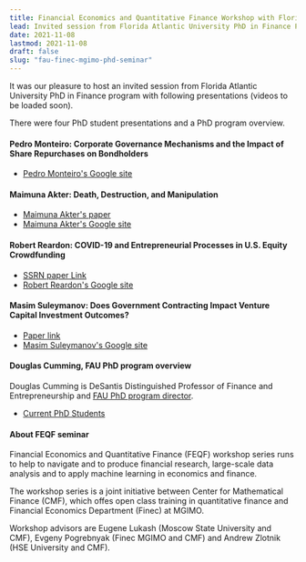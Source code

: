 ```yaml
---
title: Financial Economics and Quantitative Finance Workshop with Florida Atlantic University
lead: Invited session from Florida Atlantic University PhD in Finance Program
date: 2021-11-08
lastmod: 2021-11-08
draft: false
slug: "fau-finec-mgimo-phd-seminar"
---
```


It was our pleasure to host an invited session from Florida Atlantic University PhD in Finance program with following presentations (videos to be loaded soon).

There were four PhD student presentations and a PhD program overview.

#### Pedro Monteiro: Corporate Governance Mechanisms and the Impact of Share Repurchases on Bondholders
 
- [Pedro Monteiro's Google site](https://sites.google.com/view/pedromonteiro)

#### Maimuna Akter: Death, Destruction, and Manipulation

- [Maimuna Akter's paper](https://drive.google.com/file/d/1HVM8-0Ez_OPYpJU8uAj2NHfYE7i7mKx7/view?usp=sharing)
- [Maimuna Akter's Google site](https://sites.google.com/fau.edu/maimunaakter)

#### Robert Reardon: COVID-19 and Entrepreneurial Processes in U.S. Equity Crowdfunding

- [SSRN paper Link](https://papers.ssrn.com/sol3/papers.cfm?abstract_id=3934088)
- [Robert Reardon's Google site](https://sites.google.com/view/robertsreardon)

#### Masim Suleymanov: Does Government Contracting Impact Venture Capital Investment Outcomes?

- [Paper link](https://drive.google.com/file/d/1_BKQ4w4CRnF9j8eFMkV071re-7NBbmUW/view)
- [Masim Suleymanov's Google site](https://sites.google.com/view/masimsuleymanov)

#### Douglas Cumming, FAU PhD program overview

Douglas Cumming is DeSantis Distinguished Professor of Finance and Entrepreneurship and
[FAU PhD program director](https://business.fau.edu/masters-phd/phd-program/traditional-phd/concentrations/finance/).

- [Current PhD Students](https://business.fau.edu/masters-phd/phd-program/traditional-phd/concentrations/finance/current-phd-students/)

#### About FEQF seminar

Financial Economics and Quantitative Finance (FEQF) workshop series runs to help to navigate and to produce financial research, large-scale data analysis and to apply machine learning in economics and finance. 

The workshop series is a joint initiative between Center for Mathematical Finance (CMF), which offes open class training in quantitative finance and Financial Economics Department (Finec) at MGIMO.

Workshop advisors are Eugene Lukash (Moscow State University and CMF),
Evgeny Pogrebnyak (Finec MGIMO and CMF) and Andrew Zlotnik (HSE University and CMF).
